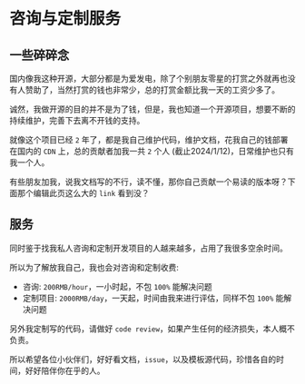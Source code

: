 # 咨询与定制服务

## 一些碎碎念

国内像我这种开源，大部分都是为爱发电，除了个别朋友零星的打赏之外就再也没有人赞助了，当然打赏的钱也非常少，总的打赏金额比我一天的工资少多了。

诚然，我做开源的目的并不是为了钱，但是，我也知道一个开源项目，想要不断的持续维护，完善下去离不开钱的支持。

就像这个项目已经 `2` 年了，都是我自己维护代码，维护文档，花我自己的钱部署在国内的 `CDN` 上，总的贡献者加我一共 `2` 个人 (截止2024/1/12)，日常维护也只有我一个人。

有些朋友加我，说我文档写的不行，读不懂，那你自己贡献一个易读的版本呀？下面那个编辑此页这么大的 `link` 看到没？

## 服务

同时鉴于找我私人咨询和定制开发项目的人越来越多，占用了我很多空余时间。

所以为了解放我自己，我也会对咨询和定制收费:

- 咨询: `200RMB/hour`，一小时起，不包 `100%` 能解决问题
- 定制项目: `2000RMB/day`，一天起，时间由我来进行评估，同样不包 `100%` 能解决问题

另外我定制写的代码，请做好 `code review`，如果产生任何的经济损失，本人概不负责。

所以希望各位小伙伴们，好好看文档，`issue`，以及模板源代码，珍惜各自的时间，好好陪伴你在乎的人。
